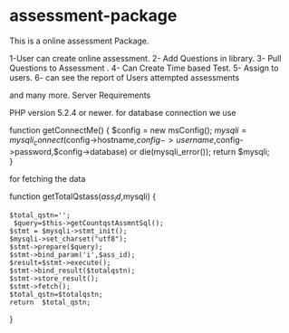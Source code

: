 assessment-package
==================
This is a online assessment Package.

1-User can create online assessment.
2- Add Questions in library.
3- Pull Questions to Assessment .
4- Can Create Time based Test.
5- Assign to users.
6- can see the report of Users attempted assessments

and many more.
Server Requirements

PHP version 5.2.4 or newer.
for database connection we use 

function getConnectMe()
	 { 
	   $config = new msConfig();
	   $mysqli=mysqli_connect($config->hostname,$config->username,$config->password,$config->database) or die(mysqli_error());
	   return $mysqli;		    
	  }
	  
 for fetching the data 
	 
	  
function getTotalQstass($ass_id,$mysqli)
 	{
 	
 	$total_qstn='';
	 $query=$this->getCountqstAssmntSql();	
	$stmt = $mysqli->stmt_init(); 
	$mysqli->set_charset("utf8");	  
	$stmt->prepare($query);
	$stmt->bind_param('i',$ass_id);
	$result=$stmt->execute();
	$stmt->bind_result($totalqstn);
	$stmt->store_result();
	$stmt->fetch();
	$total_qstn=$totalqstn;
	return  $total_qstn;  
 
 }
